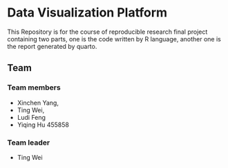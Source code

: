# Data Visualization Platform
This Repository is for the course of reproducible research final project
containing two parts, one is the code written by R language, 
another one is the report generated by quarto.
## Team
### Team members
- Xinchen Yang, 
- Ting Wei,
- Ludi Feng
- Yiqing Hu 455858
### Team leader
- Ting Wei